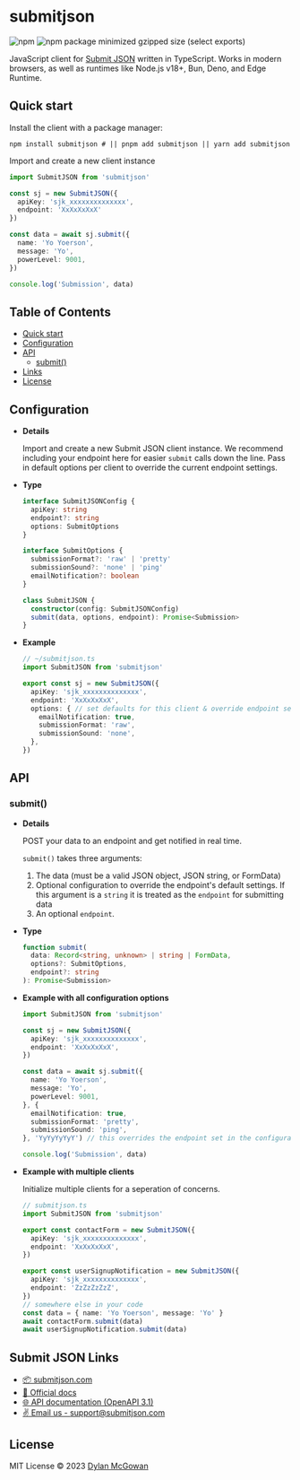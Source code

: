 # submitjson

![npm](https://img.shields.io/npm/v/submitjson)
![npm package minimized gzipped size (select exports)](https://img.shields.io/bundlejs/size/submitjson)

JavaScript client for [Submit JSON](https://www.submitjson.com) written in TypeScript. Works in modern browsers, as well as runtimes like Node.js v18+, Bun, Deno, and Edge Runtime.

## Quick start
Install the client with a package manager:

```shell
npm install submitjson # || pnpm add submitjson || yarn add submitjson
```

Import and create a new client instance

```ts
import SubmitJSON from 'submitjson'

const sj = new SubmitJSON({
  apiKey: 'sjk_xxxxxxxxxxxxxx',
  endpoint: 'XxXxXxXxX'
})

const data = await sj.submit({
  name: 'Yo Yoerson',
  message: 'Yo',
  powerLevel: 9001,
})

console.log('Submission', data)
```

## Table of Contents
- [Quick start](#quick-start)
- [Configuration](#configuration)
- [API](#api)
  - [submit()](#submit)
- [Links](#submit-json-links)
- [License](#license)

## Configuration

- **Details**
  
  Import and create a new Submit JSON client instance. We recommend including your endpoint here for easier `submit` calls down the line. Pass in default options per client to override the current endpoint settings.


- **Type**
  ```ts
  interface SubmitJSONConfig {
    apiKey: string
    endpoint?: string
    options: SubmitOptions
  }

  interface SubmitOptions {
    submissionFormat?: 'raw' | 'pretty'
    submissionSound?: 'none' | 'ping'
    emailNotification?: boolean
  }

  class SubmitJSON {
    constructor(config: SubmitJSONConfig)
    submit(data, options, endpoint): Promise<Submission>
  }
  ```

- **Example**
  ```ts
  // ~/submitjson.ts
  import SubmitJSON from 'submitjson'

  export const sj = new SubmitJSON({
    apiKey: 'sjk_xxxxxxxxxxxxxx',
    endpoint: 'XxXxXxXxX',
    options: { // set defaults for this client & override endpoint settings
      emailNotification: true,
      submissionFormat: 'raw',
      submissionSound: 'none',
    },
  })
  ```

## API

### submit()
- **Details**

  POST your data to an endpoint and get notified in real time.
  
  `submit()` takes three arguments:
    1. The data (must be a valid JSON object, JSON string, or FormData)
    2. Optional configuration to override the endpoint's default settings. If this argument is a `string` it is treated as the `endpoint` for submitting data
    3. An optional `endpoint`.

- **Type**

  ```ts
  function submit(
    data: Record<string, unknown> | string | FormData,
    options?: SubmitOptions,
    endpoint?: string
  ): Promise<Submission>
  ```

- **Example with all configuration options**

  ```ts
  import SubmitJSON from 'submitjson'

  const sj = new SubmitJSON({
    apiKey: 'sjk_xxxxxxxxxxxxxx',
    endpoint: 'XxXxXxXxX',
  })

  const data = await sj.submit({
    name: 'Yo Yoerson',
    message: 'Yo',
    powerLevel: 9001,
  }, {
    emailNotification: true,
    submissionFormat: 'pretty',
    submissionSound: 'ping',
  }, 'YyYyYyYyY') // this overrides the endpoint set in the configuration

  console.log('Submission', data)
  ```

- **Example with multiple clients**

  Initialize multiple clients for a seperation of concerns.

  ```ts
  // submitjson.ts
  import SubmitJSON from 'submitjson'

  export const contactForm = new SubmitJSON({
    apiKey: 'sjk_xxxxxxxxxxxxxx',
    endpoint: 'XxXxXxXxX',
  })

  export const userSignupNotification = new SubmitJSON({
    apiKey: 'sjk_xxxxxxxxxxxxxx',
    endpoint: 'ZzZzZzZzZ',
  })
  // somewhere else in your code
  const data = { name: 'Yo Yoerson', message: 'Yo' }
  await contactForm.submit(data)
  await userSignupNotification.submit(data)
  ```

## Submit JSON Links
- [📦 submitjson.com](https://www.submitjson.com)
- [📖 Official docs](https://www.submitjson.com/docs)
- [🌐 API documentation (OpenAPI 3.1)](https://api.submitjson.com/v1/docs)
- [✌️ Email us - support@submitjson.com](mailto:support@submitjson.com)

## License

MIT License © 2023 [Dylan McGowan](https://github.com/dylanmcgowan)